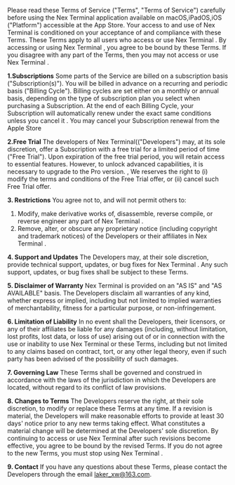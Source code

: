 Please read these Terms of Service ("Terms", "Terms of Service") carefully before using the Nex Terminal application available on macOS,iPadOS,iOS ("Platform") accessible at the App Store.
Your access to and use of Nex Terminal is conditioned on your acceptance of and compliance with these Terms. These Terms apply to all users who access or use Nex Terminal .
By accessing or using Nex Terminal , you agree to be bound by these Terms. If you disagree with any part of the Terms, then you may not access or use Nex Terminal .

**1.Subscriptions**
Some parts of the Service are billed on a subscription basis ("Subscription(s)"). You will be billed in advance on a recurring and periodic basis ("Billing Cycle"). Billing cycles are set either on a monthly or annual basis, depending on the type of subscription plan you select when purchasing a Subscription.
At the end of each Billing Cycle, your Subscription will automatically renew under the exact same conditions unless you cancel it . You may cancel your Subscription renewal from the Apple Store

**2.Free Trial**
The developers of Nex Terminal(("Developers") may, at its sole discretion, offer a Subscription with a free trial for a limited period of time ("Free Trial").
Upon expiration of the free trial period, you will retain access to essential features. However, to unlock advanced capabilities, it is necessary to upgrade to the Pro version. , We reserves the right to (i) modify the terms and conditions of the Free Trial offer, or (ii) cancel such Free Trial offer.

**3. Restrictions**
You agree not to, and will not permit others to:
1. Modify, make derivative works of, disassemble, reverse compile, or reverse engineer any part of Nex Terminal .
2. Remove, alter, or obscure any proprietary notice (including copyright and trademark notices) of the Developers or their affiliates in Nex Terminal .

**4. Support and Updates**
The Developers may, at their sole discretion, provide technical support, updates, or bug fixes for Nex Terminal . Any such support, updates, or bug fixes shall be subject to these Terms.

**5. Disclaimer of Warranty**
Nex Terminal  is provided on an "AS IS" and "AS AVAILABLE" basis. The Developers disclaim all warranties of any kind, whether express or implied, including but not limited to implied warranties of merchantability, fitness for a particular purpose, or non-infringement.

**6. Limitation of Liability**
In no event shall the Developers, their licensors, or any of their affiliates be liable for any damages (including, without limitation, lost profits, lost data, or loss of use) arising out of or in connection with the use or inability to use Nex Terminal  or these Terms, including but not limited to any claims based on contract, tort, or any other legal theory, even if such party has been advised of the possibility of such damages.

**7. Governing Law**
These Terms shall be governed and construed in accordance with the laws of the jurisdiction in which the Developers are located, without regard to its conflict of law provisions.

**8. Changes to Terms**
The Developers reserve the right, at their sole discretion, to modify or replace these Terms at any time. If a revision is material, the Developers will make reasonable efforts to provide at least 30 days' notice prior to any new terms taking effect. What constitutes a material change will be determined at the Developers' sole discretion.
By continuing to access or use Nex Terminal  after such revisions become effective, you agree to be bound by the revised Terms. If you do not agree to the new Terms, you must stop using Nex Terminal .

**9. Contact**
If you have any questions about these Terms, please contact the Developers through the email laker_xw@163.com.
